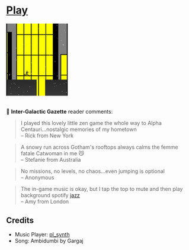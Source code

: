 <h1><a href=//bacionejs.github.io/cat/index.html style=text-decoration: none; color: inherit;>Play</a></h1>

<a href=//bacionejs.github.io/cat/index.html target=_blank>
    <img src=README.jpg width=33% />
</a>
<br>
<br>

📰 **Inter-Galactic Gazette** reader comments:

> I played this lovely little zen game the whole way to Alpha Centauri...nostalgic memories of my hometown  
> – Rick from New York

> A snowy run across Gotham's rooftops always calms the femme fatale Catwoman in me 😼  
> – Stefanie from Australia

> No missions, no levels, no chaos...even jumping is optional  
> – Anonymous

> The in-game music is okay, but I tap the top to mute and then play background spotify [jazz](https://open.spotify.com/playlist/6gqJPa4A4gXTwTSGWcpC1d)  
> – Amy from London

## Credits
- Music Player: [pl_synth](https://github.com/phoboslab/pl_synth)
- Song: Ambidumbi by Gargaj

